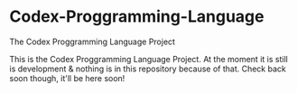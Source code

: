 # Codex-Proggramming-Language
The Codex Proggramming Language Project

This is the Codex Proggramming Language Project. At the moment it is still is development & nothing is in this repository because of that.
Check back soon though, it'll be here soon!
